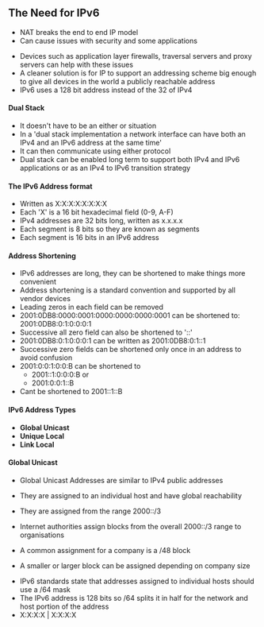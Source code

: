## The Need for IPv6

* NAT breaks the end to end IP model
* Can cause issues with security and some applications

- Devices such as application layer firewalls, traversal servers and proxy servers can help with these issues
- A cleaner solution is for IP to support an addressing scheme big enough to give all devices in the world a publicly reachable address 
- IPv6 uses a 128 bit address instead of the 32 of IPv4

#### Dual Stack
* It doesn't have to be an either or situation
* In a 'dual stack implementation a network interface can have both an IPv4 and an IPv6 address at the same time'
* It can then communicate using either protocol
* Dual stack can be enabled long term to support both IPv4 and IPv6 applications or as an IPv4 to IPv6 transition strategy

#### The IPv6 Address format

- Written as X:X:X:X:X:X:X:X
- Each 'X' is a 16 bit hexadecimal field (0-9, A-F)
- IPv4 addresses are 32 bits long, written as x.x.x.x 
- Each segment is 8 bits so they are known as segments
- Each segment is 16 bits in an IPv6 address 

#### Address Shortening

* IPv6 addresses are long, they can be shortened to make things more convenient
* Address shortening is a standard convention and supported by all vendor devices
* Leading zeros in each field can be removed 
* 2001:0DB8:0000:0001:0000:0000:0000:0001 can be shortened to: 2001:0DB8:0:1:0:0:0:1
* Successive all zero field can also be shortened to '::'
* 2001:0DB8:0:1:0:0:0:1 can be written as 2001:0DB8:0:1::1
* Successive zero fields can be shortened only once in an address to avoid confusion 
* 2001:0:0:1:0:0:B can be shortened to
    - 2001::1:0:0:0:B or
    - 2001:0:0:1::B 
* Cant be shortened to 2001::1::B 

#### IPv6 Address Types

* **Global Unicast**
* **Unique Local**
* **Link Local**

#### Global Unicast

- Global Unicast Addresses are similar to IPv4 public addresses 
- They are assigned to an individual host and have global reachability
- They are assigned from the range 2000::/3

- Internet authorities assign blocks from the overall 2000::/3 range to organisations
- A common assignment for a company is a /48 block 
- A smaller or larger block can be assigned depending on company size

* IPv6 standards state that addresses assigned to individual hosts should use a /64 mask
* The IPv6 address is 128 bits so /64 splits it in half for the network and host portion of the address 
* X:X:X:X | X:X:X:X 


 







